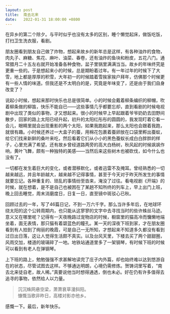 ```yaml
---
layout: post
title:  南去北来
date:   2022-01-31 18:00:00 +0800
---
```


在异乡的第二个除夕。与平时似乎也没有太多的区别，睡个懒觉起床，做饭吃饭，打扫卫生洗衣服，看剧。

朋友圈看到朋友自己做了炸物，想起来故乡的新年总是这样，有各种油炸的食物，肉丸子、麻糖、焦花、麻叶、油菜、春卷，还有油炸的鱼块和粉皮，五花八门。通常腊月二十五左右就开始准备各种食物，盆子里锅里满满当当。故乡的年味终究是更重一些的。于是想起来小的时候，总是期盼着过年。有一年过年的时候下了大雪，地上都是厚厚的积雪，大年初一的时候踏着雪挨家挨户拜年，仿佛那个时候更有一些人情的味道。但我还是不太明白的是，究竟是年味变了，还是由于我们自身改变了？

说起小时候，想起来那时快乐也总是很简单。小的时候会戴着柳条编织的柳帽，吹着柳条做的柳笛，快乐不能自已——这些事情几乎都要忘却，直到看剧的时候电视剧中出现了类似的事物，才又想起来。很小的时候早上早起跟着爷爷奶奶去田野间散步，回家的路上太阳已经升起，初升的太阳红彤彤的圆圆的，我发现盯着它看一会儿，眼睛里就会出现重影的两个太阳，如果我跑起来，那么太阳也会跟着我跑，就很有趣。小时候还养过一大盒子的蚕，用棉花包裹着蚕卵放在口袋里孵出蚕蚁，给它们找来新鲜的桑叶来吃，然后看着它们从小小的黑色蚕蚁长成白白胖胖的样子，心里充满了希望。还有故乡曾经道路两旁的高大白杨树，秋风起的时候飒飒作响，黄叶飞舞，颇有一种独特的美感——当然后来这些树木也被砍伐，如今什么也没有了。

一切都在发生着巨大的变化，或者潜移默化，或者迅雷不及掩耳。曾经熟悉的一切越来越远，并且年龄越大，越来越不记得事情，甚至于今天对于昨天所发生的事情就要忘记。各种重复的、琐乱的事情纷至沓来，淹没了过往。看电视剧《开端》的时候，就在想着，是不是自己也被困在了某趟不知所终的列车上，早上出门上班，晚上回去睡觉，周末消磨度日，日复一日，直至镜中斑驳心已秋。

回顾过去的一年，写了46篇日记，不到一万六千字。那么当许多年后，在地球环绕太阳的这个公转周期内，也只能从这寥寥的文字中去寻找当时的些许蛛丝马迹。意义又在哪里呢？记得有一天夜晚路过宠物店的时候，橱窗里的猫高冷而慵懒地端坐着，面无表情，那只猫有着碧蓝色的瞳孔。某一天的深夜下班到家，才在朋友圈看到有人拍到了绚丽的晚霞，可是自己一无所知，才想起来不知道多久都没有看到过日出日落，这让人觉得生活颇不真实。以及台风天里，下楼去买了两个甜甜圈，风雨交加，楼道的玻璃碎了一地。地铁站通道里多了一架钢琴，有时候下班的时候可以看到有老人在弹钢琴。

上下班的路上，勉勉强强不求甚解地读完了庄子内外篇，却也始终难以达到悠游自在的状态，尽管试图去这样。不够通达明朗，心境仍需修炼。贺铸词里写着，“南去北来徒自老，故人稀。”真要说他当时想得通透，倒也未必。好在仍有许多值得去追寻的事物，依然给人以力量。

> 沉沉蛛网悬空梁，萧萧衰草漫斜阳。<br>
> 慷慨当歌非昨日，高楼对影亦他乡。

感慨一下。最后，新年快乐。
